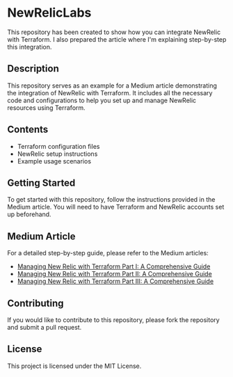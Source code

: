 # NewRelicLabs

This repository has been created to show how you can integrate NewRelic with Terraform. I also prepared the article where I'm explaining step-by-step this integration.

## Description

This repository serves as an example for a Medium article demonstrating the integration of NewRelic with Terraform. It includes all the necessary code and configurations to help you set up and manage NewRelic resources using Terraform.

## Contents

- Terraform configuration files
- NewRelic setup instructions
- Example usage scenarios

## Getting Started

To get started with this repository, follow the instructions provided in the Medium article. You will need to have Terraform and NewRelic accounts set up beforehand.

## Medium Article

For a detailed step-by-step guide, please refer to the Medium articles:
- [Managing New Relic with Terraform Part I: A Comprehensive Guide](https://medium.com/@a.klosowski23/managing-new-relic-with-terraform-part-i-a-comprehensive-guide-6b6aa633a7c9)
- [Managing New Relic with Terraform Part II: A Comprehensive Guide](https://medium.com/@a.klosowski23/managing-new-relic-with-terraform-part-ii-a-comprehensive-guide-f7f6f812c4a3)
- [Managing New Relic with Terraform Part III: A Comprehensive Guide](https://medium.com/p/5bafed7d9c0f)

## Contributing

If you would like to contribute to this repository, please fork the repository and submit a pull request.

## License

This project is licensed under the MIT License.